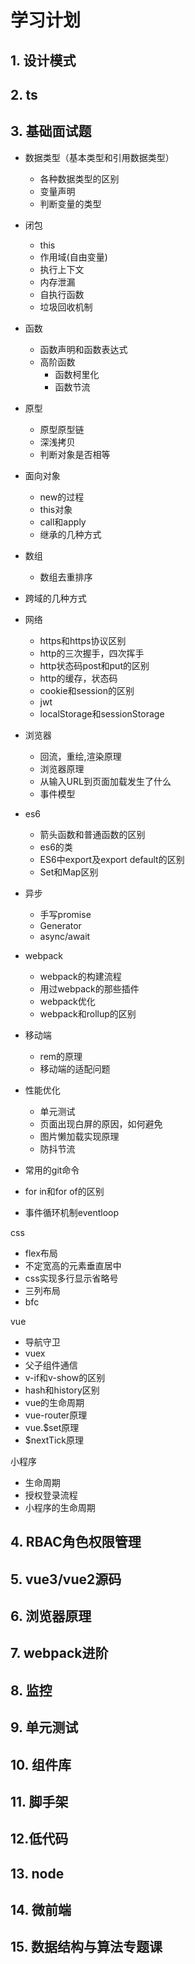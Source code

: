 # 学习计划

## 1. 设计模式

## 2. ts

## 3. 基础面试题
  - 数据类型（基本类型和引用数据类型）
    - 各种数据类型的区别
    - 变量声明
    - 判断变量的类型
  - 闭包
    - this
    - 作用域(自由变量)
    - 执行上下文
    - 内存泄漏
    - 自执行函数
    - 垃圾回收机制
  - 函数
    - 函数声明和函数表达式
    - 高阶函数
       - 函数柯里化 
       - 函数节流
  - 原型
    - 原型原型链
    - 深浅拷贝
    - 判断对象是否相等 
  - 面向对象
    - new的过程
    - this对象
    - call和apply
    - 继承的几种方式
  - 数组
    - 数组去重排序
  - 跨域的几种方式

  - 网络
    - https和https协议区别
    - http的三次握手，四次挥手
    - http状态码post和put的区别
    - http的缓存，状态码
    - cookie和session的区别
    - jwt
    - localStorage和sessionStorage
  - 浏览器
    - 回流，重绘,渲染原理
    - 浏览器原理
    - 从输入URL到页面加载发生了什么
    - 事件模型  
  - es6
    - 箭头函数和普通函数的区别
    - es6的类 
    - ES6中export及export default的区别
    - Set和Map区别
  - 异步
    - 手写promise
    - Generator
    - async/await
  - webpack
    - webpack的构建流程
    - 用过webpack的那些插件
    - webpack优化
    - webpack和rollup的区别
  - 移动端
    - rem的原理
    - 移动端的适配问题
  - 性能优化
    - 单元测试
    - 页面出现白屏的原因，如何避免
    - 图片懒加载实现原理 
    - 防抖节流
    
  - 常用的git命令
  - for in和for of的区别
  - 事件循环机制eventloop
  

  css
  - flex布局
  - 不定宽高的元素垂直居中 
  - css实现多行显示省略号
  - 三列布局
  - bfc

  vue
  - 导航守卫
  - vuex
  - 父子组件通信
  - v-if和v-show的区别
  - hash和history区别
  - vue的生命周期
  - vue-router原理
  - vue.$set原理
  - $nextTick原理

  小程序
  - 生命周期
  - 授权登录流程
  - 小程序的生命周期



## 4. RBAC角色权限管理
## 5. vue3/vue2源码

## 6. 浏览器原理

## 7. webpack进阶

## 8. 监控

## 9. 单元测试

## 10. 组件库

## 11. 脚手架

## 12.低代码

## 13. node

## 14. 微前端


## 15.  数据结构与算法专题课